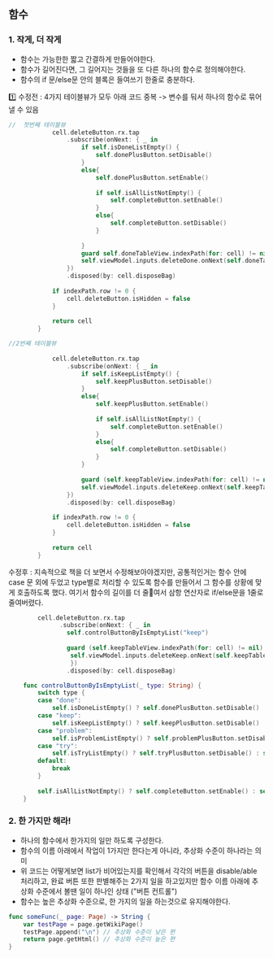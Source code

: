 ## 함수
### 1. 작게, 더 작게
- 함수는 가능한한 짧고 간결하게 만들어야한다.
- 함수가 길어진다면, 그 길어지는 것들을 또 다른 하나의 함수로 정의해야한다.
- 함수의 if 문/else문 안의 블록은 들여쓰기 한줄로 충분하다.

1️⃣ 수정전 : 4가지 테이블뷰가 모두 아래 코드 중복 -> 변수를 둬서 하나의 함수로 묶어낼 수 있음

```swift
//  첫번째 테이블뷰
            cell.deleteButton.rx.tap
                .subscribe(onNext: { _ in
                    if self.isDoneListEmpty() {
                        self.donePlusButton.setDisable()
                    }
                    else{
                        self.donePlusButton.setEnable()
                        
                        if self.isAllListNotEmpty() {
                            self.completeButton.setEnable()
                        }
                        else{
                            self.completeButton.setDisable()
                        }
                        
                    }
                    guard self.doneTableView.indexPath(for: cell) != nil else { return }
                    self.viewModel.inputs.deleteDone.onNext(self.doneTableView.indexPath(for: cell)!.row)
                })
                .disposed(by: cell.disposeBag)
            
            if indexPath.row != 0 {
                cell.deleteButton.isHidden = false
            }
                        
            return cell
        }

//2번째 테이블뷰
            
            cell.deleteButton.rx.tap
                .subscribe(onNext: { _ in
                    if self.isKeepListEmpty() {
                        self.keepPlusButton.setDisable()
                    }
                    else{
                        self.keepPlusButton.setEnable()
                        
                        if self.isAllListNotEmpty() {
                            self.completeButton.setEnable()
                        }
                        else{
                            self.completeButton.setDisable()
                        }
                    }
                    
                    guard (self.keepTableView.indexPath(for: cell) != nil) else { return }
                    self.viewModel.inputs.deleteKeep.onNext(self.keepTableView.indexPath(for: cell)!.row)
                })
                .disposed(by: cell.disposeBag)
            
            if indexPath.row != 0 {
                cell.deleteButton.isHidden = false
            }
                        
            return cell
        }
```

수정후 : 지속적으로 책을 더 보면서 수정해보아야겠지만, 공통적인거는 함수 안에 case 문 외에 두었고 type별로 처리할 수 있도록 함수를 만들어서 그 함수를 상황에 맞게 호출하도록 했다. 여기서 함수의 길이를 더 줄여서 삼항 연산자로 if/else문을 1줄로 줄여버렸다. 
```swift
        cell.deleteButton.rx.tap
              .subscribe(onNext: { _ in
                self.controlButtonByIsEmptyList("keep")
                    
                guard (self.keepTableView.indexPath(for: cell) != nil) else { return } 
                 self.viewModel.inputs.deleteKeep.onNext(self.keepTableView.indexPath(for: cell)!.row)
                 })
                .disposed(by: cell.disposeBag)    

    func controlButtonByIsEmptyList(_ type: String) {
        switch type {
        case "done":
            self.isDoneListEmpty() ? self.donePlusButton.setDisable() : self.donePlusButton.setEnable()
        case "keep":
            self.isKeepListEmpty() ? self.keepPlusButton.setDisable() : self.keepPlusButton.setEnable()
        case "problem":
            self.isProblemListEmpty() ? self.problemPlusButton.setDisable() : self.problemPlusButton.setEnable()
        case "try":
            self.isTryListEmpty() ? self.tryPlusButton.setDisable() : self.tryPlusButton.setEnable()
        default:
            break
        }
        
        self.isAllListNotEmpty() ? self.completeButton.setEnable() : self.completeButton.setDisable()
    }
```

### 2. 한 가지만 해라!
- 하나의 함수에서 한가지의 일만 하도록 구성한다.
- 함수의 이름 아래에서 작업이 1가지만 한다는게 아니라, 추상화 수준이 하나라는 의미
- 위 코드는 어떻게보면 list가 비어있는지를 확인해서 각각의 버튼을 disable/able 처리하고, 완료 버튼 또한 판별해주는 2가지 일을 하고있지만 함수 이름 아래에 추상화 수준에서 볼땐 일이 하나인 상태 ("버튼 컨트롤")
- 함수는 높은 추상화 수준으로, 한 가지의 일을 하는것으로 유지해야한다.
```swift
func someFunc(_ page: Page) -> String {
    var testPage = page.getWikiPage() 
    testPage.append("\n") // 추상화 수준이 낮은 편
    return page.getHtml() // 추상화 수준이 높은 편
}
```
